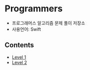 # Programmers
- 프로그래머스 알고리즘 문제 풀이 저장소  
 - 사용언어: Swift

## Contents

- [Level 1](https://github.com/KyungminLeeDev/Programmers/tree/master/CodingTest/Level1)
- [Level 2](https://github.com/KyungminLeeDev/Programmers/tree/master/CodingTest/Level2)
